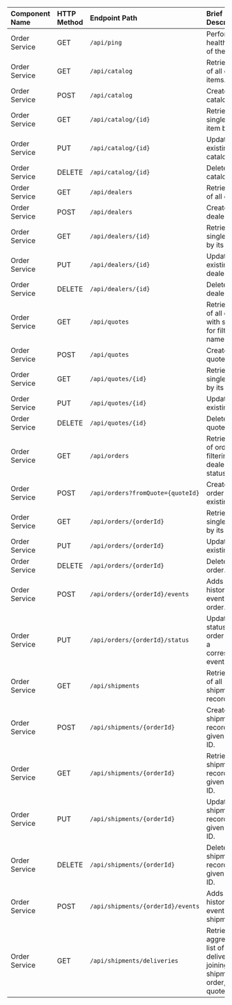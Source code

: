 | Component Name | HTTP Method | Endpoint Path | Brief Description |
| :--- | :--- | :--- | :--- |
| Order Service | GET | `/api/ping` | Performs a health check of the service. |
| Order Service | GET | `/api/catalog` | Retrieves a list of all catalog items. |
| Order Service | POST | `/api/catalog` | Creates a new catalog item. |
| Order Service | GET | `/api/catalog/{id}` | Retrieves a single catalog item by its ID. |
| Order Service | PUT | `/api/catalog/{id}` | Updates an existing catalog item. |
| Order Service | DELETE | `/api/catalog/{id}` | Deletes a catalog item. |
| Order Service | GET | `/api/dealers` | Retrieves a list of all dealers. |
| Order Service | POST | `/api/dealers` | Creates a new dealer. |
| Order Service | GET | `/api/dealers/{id}` | Retrieves a single dealer by its ID. |
| Order Service | PUT | `/api/dealers/{id}` | Updates an existing dealer. |
| Order Service | DELETE | `/api/dealers/{id}` | Deletes a dealer. |
| Order Service | GET | `/api/quotes` | Retrieves a list of all quotes, with support for filtering by name. |
| Order Service | POST | `/api/quotes` | Creates a new quote. |
| Order Service | GET | `/api/quotes/{id}` | Retrieves a single quote by its ID. |
| Order Service | PUT | `/api/quotes/{id}` | Updates an existing quote. |
| Order Service | DELETE | `/api/quotes/{id}` | Deletes a quote. |
| Order Service | GET | `/api/orders` | Retrieves a list of orders, with filtering by dealer and status. |
| Order Service | POST | `/api/orders?fromQuote={quoteId}` | Creates a new order from an existing quote. |
| Order Service | GET | `/api/orders/{orderId}` | Retrieves a single order by its ID. |
| Order Service | PUT | `/api/orders/{orderId}` | Updates an existing order. |
| Order Service | DELETE | `/api/orders/{orderId}` | Deletes an order. |
| Order Service | POST | `/api/orders/{orderId}/events` | Adds a historical event to an order. |
| Order Service | PUT | `/api/orders/{orderId}/status` | Updates the status of an order and logs a corresponding event. |
| Order Service | GET | `/api/shipments` | Retrieves a list of all shipment records. |
| Order Service | POST | `/api/shipments/{orderId}` | Creates a shipment record for a given order ID. |
| Order Service | GET | `/api/shipments/{orderId}` | Retrieves the shipment record for a given order ID. |
| Order Service | PUT | `/api/shipments/{orderId}` | Updates the shipment record for a given order ID. |
| Order Service | DELETE | `/api/shipments/{orderId}` | Deletes the shipment record for a given order ID. |
| Order Service | POST | `/api/shipments/{orderId}/events` | Adds a historical event to a shipment. |
| Order Service | GET | `/api/shipments/deliveries` | Retrieves an aggregated list of deliveries, joining shipment, order, and quote data. |